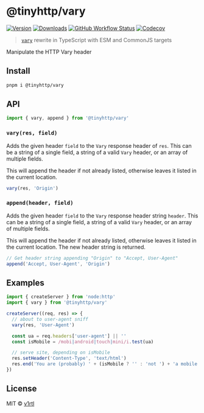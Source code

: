 # @tinyhttp/vary

[![Version][v-badge-url]][npm-url] [![Downloads][dl-badge-url]][npm-url] [![GitHub Workflow Status][gh-actions-img]][github-actions] [![Codecov][cov-badge-url]][cov-url]

> [`vary`](https://github.com/jshttp/vary) rewrite in TypeScript with ESM and CommonJS targets

Manipulate the HTTP Vary header

## Install

```sh
pnpm i @tinyhttp/vary
```

## API

```ts
import { vary, append } from '@tinyhttp/vary'
```

### `vary(res, field)`

Adds the given header `field` to the `Vary` response header of `res`.
This can be a string of a single field, a string of a valid `Vary`
header, or an array of multiple fields.

This will append the header if not already listed, otherwise leaves
it listed in the current location.

```ts
vary(res, 'Origin')
```

### `append(header, field)`

Adds the given header `field` to the `Vary` response header string `header`.
This can be a string of a single field, a string of a valid `Vary` header,
or an array of multiple fields.

This will append the header if not already listed, otherwise leaves
it listed in the current location. The new header string is returned.

```ts
// Get header string appending "Origin" to "Accept, User-Agent"
append('Accept, User-Agent', 'Origin')
```

## Examples

```ts
import { createServer } from 'node:http'
import { vary } from '@tinyhttp/vary'

createServer((req, res) => {
  // about to user-agent sniff
  vary(res, 'User-Agent')

  const ua = req.headers['user-agent'] || ''
  const isMobile = /mobi|android|touch|mini/i.test(ua)

  // serve site, depending on isMobile
  res.setHeader('Content-Type', 'text/html')
  res.end('You are (probably) ' + (isMobile ? '' : 'not ') + 'a mobile user')
})
```

## License

MIT © [v1rtl](https://v1rtl.site)

[v-badge-url]: https://img.shields.io/npm/v/@tinyhttp/vary.svg?style=for-the-badge&color=FF69B4&label=&logo=npm
[npm-url]: https://www.npmjs.com/package/@tinyhttp/vary
[cov-badge-url]: https://img.shields.io/coveralls/github/tinyhttp/vary?style=for-the-badge&color=FF69B4
[cov-url]: https://coveralls.io/github/tinyhttp/vary
[dl-badge-url]: https://img.shields.io/npm/dt/@tinyhttp/vary?style=for-the-badge&color=FF69B4
[github-actions]: https://github.com/tinyhttp/vary/actions
[gh-actions-img]: https://img.shields.io/github/actions/workflow/status/tinyhttp/vary/main.yml?branch=master&style=for-the-badge&color=FF69B4&label=&logo=github
